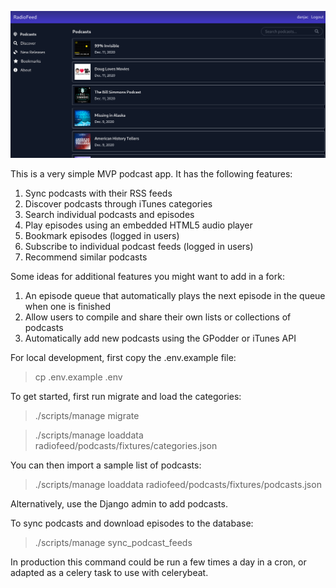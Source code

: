 
![](/screenshots/podcasts.png)

This is a very simple MVP podcast app. It has the following features:

1. Sync podcasts with their RSS feeds
2. Discover podcasts through iTunes categories
3. Search individual podcasts and episodes
4. Play episodes using an embedded HTML5 audio player
5. Bookmark episodes (logged in users)
6. Subscribe to individual podcast feeds (logged in users)
7. Recommend similar podcasts

Some ideas for additional features you might want to add in a fork:

1. An episode queue that automatically plays the next episode in the queue when one is finished
2. Allow users to compile and share their own lists or collections of podcasts
4. Automatically add new podcasts using the GPodder or iTunes API

For local development, first copy the .env.example file:

> cp .env.example .env

To get started, first run migrate and load the categories:

> ./scripts/manage migrate

> ./scripts/manage loaddata radiofeed/podcasts/fixtures/categories.json

You can then import a sample list of podcasts:

> ./scripts/manage loaddata radiofeed/podcasts/fixtures/podcasts.json

Alternatively, use the Django admin to add podcasts.

To sync podcasts and download episodes to the database:

> ./scripts/manage sync_podcast_feeds

In production this command could be run a few times a day in a cron, or adapted as a celery task to use with celerybeat.


